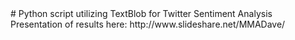 <snippet>
  <content>
# Python script utilizing TextBlob for Twitter Sentiment Analysis
Presentation of results here: http://www.slideshare.net/MMADave/
</content>
  <tabTrigger></tabTrigger>
</snippet>